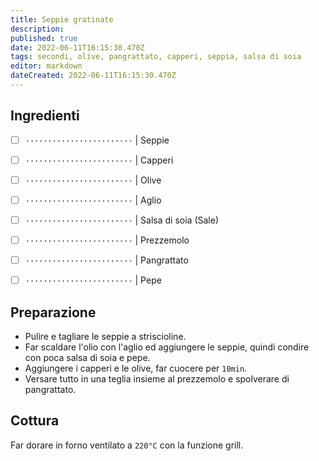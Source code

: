 ```yaml
---
title: Seppie gratinate
description: 
published: true
date: 2022-06-11T16:15:30.470Z
tags: secondi, olive, pangrattato, capperi, seppia, salsa di soia
editor: markdown
dateCreated: 2022-06-11T16:15:30.470Z
---
```


## Ingredienti

* [ ] `························` | Seppie
* [ ] `························` | Capperi
* [ ] `························` | Olive
* [ ] `························` | Aglio
* [ ] `························` | Salsa di soia (Sale)
* [ ] `························` | Prezzemolo
* [ ] `························` | Pangrattato
* [ ] `························` | Pepe


## Preparazione

* Pulire e tagliare le seppie a striscioline.
* Far scaldare l'olio con l'aglio ed aggiungere le seppie, quindi condire con poca salsa di soia e pepe.
* Aggiungere i capperi e le olive, far cuocere per `10min`.
* Versare tutto in una teglia insieme al prezzemolo e spolverare di pangrattato.

## Cottura

Far dorare in forno ventilato a `220°C` con la funzione grill.